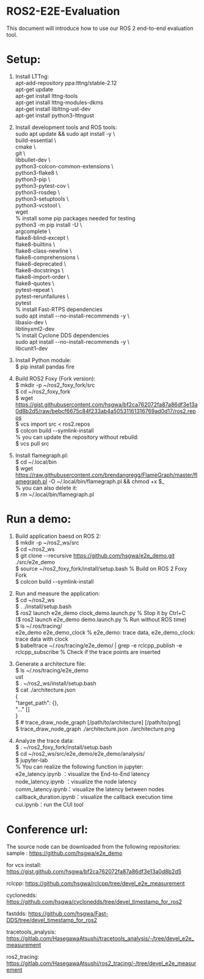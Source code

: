 # ROS2-E2E-Evaluation

This document will introduce how to use our ROS 2 end-to-end evaluation tool.  

# Setup:
1. Install LTTng:  
apt-add-repository ppa:lttng/stable-2.12  
apt-get update  
apt-get install lttng-tools  
apt-get install lttng-modules-dkms  
apt-get install liblttng-ust-dev  
apt-get install python3-lttngust  

2. Install development tools and ROS tools:  
sudo apt update && sudo apt install -y \  
  build-essential \  
  cmake \  
  git \  
  libbullet-dev \  
  python3-colcon-common-extensions \  
  python3-flake8 \  
  python3-pip \  
  python3-pytest-cov \  
  python3-rosdep \  
  python3-setuptools \  
  python3-vcstool \  
  wget  
% install some pip packages needed for testing  
python3 -m pip install -U \  
  argcomplete \  
  flake8-blind-except \  
  flake8-builtins \  
  flake8-class-newline \  
  flake8-comprehensions \  
  flake8-deprecated \  
  flake8-docstrings \  
  flake8-import-order \  
  flake8-quotes \  
  pytest-repeat \  
  pytest-rerunfailures \  
  pytest  
% install Fast-RTPS dependencies  
sudo apt install --no-install-recommends -y \  
  libasio-dev \  
  libtinyxml2-dev  
% install Cyclone DDS dependencies  
sudo apt install --no-install-recommends -y \  
  libcunit1-dev  

3. Install Python module:  
$ pip install pandas fire  

4. Build ROS2 Foxy (Fork version):  
$ mkdir -p ~/ros2_foxy_fork/src  
$ cd ~/ros2_foxy_fork  
$ wget https://gist.githubusercontent.com/hsgwa/bf2ca762072fa87a86df3e13a0d8b2d5/raw/bebcf6675c84f233ab4a50531161316769ad0d17/ros2.repos  
$ vcs import src < ros2.repos  
$ colcon build --symlink-install  
% you can update the repository without rebuild:  
$ vcs pull src    

5. Install flamegraph.pl:  
$ cd ~/.local/bin  
$ wget https://raw.githubusercontent.com/brendangregg/FlameGraph/master/flamegraph.pl -O ~/.local/bin/flamegraph.pl && chmod +x $_  
% you can also delete it:  
$ rm ~/.local/bin/flamegraph.pl  

# Run a demo:   
1. Build application baesd on ROS 2:  
$ mkdir -p ~/ros2_ws/src  
$ cd ~/ros2_ws  
$ git clone --recursive https://github.com/hsgwa/e2e_demo.git ./src/e2e_demo  
$ source ~/ros2_foxy_fork/install/setup.bash % Build on ROS 2 Foxy Fork  
$ colcon build --symlink-install  

2. Run and measure the application:  
$ cd ~/ros2_ws  
$ . ./install/setup.bash  
$ ros2 launch e2e_demo clock_demo.launch.py % Stop it by Ctrl+C  
($ ros2 launch e2e_demo demo.launch.py % Run without ROS time)  
$ ls ~/.ros/tracing/  
e2e_demo  e2e_demo_clock % e2e_demo: trace data, e2e_demo_clock: trace data with clock  
$ babeltrace ~/.ros/tracing/e2e_demo/ | grep -e rclcpp_publish -e rclcpp_subscribe % Check if the trace points are inserted  

3. Generate a architecture file:  
$ ls ~/.ros/tracing/e2e_demo  
ust  
$ . ~/ros2_ws/install/setup.bash  
$ cat ./architecture.json  
{  
  "target_path": {},  
  "..." []  
}  
$ # trace_draw_node_graph [/path/to/architecture] [/path/to/png]  
$ trace_draw_node_graph ./architecture.json ./architecture.png  

4. Analyze the trace data:  
$ . ~/ros2_foxy_fork/install/setup.bash  
$ cd ~/ros2_ws/src/e2e_demo/e2e_demo/analysis/  
$ jupyter-lab  
% You can realize the following function in jupyter:  
e2e_latency.ipynb ：visualize the End-to-End latency  
node_latency.ipynb ：visualize the node latency  
comm_latency.ipynb：visualize the latency between nodes  
callback_duration.ipynb：visualize the callback execution time  
cui.ipynb：run the CUI tool  

# Conference url:  
The source node can be downloaded from the following repositories:   
sample : https://github.com/hsgwa/e2e_demo  

for vcs install: https://gist.github.com/hsgwa/bf2ca762072fa87a86df3e13a0d8b2d5  

rclcpp: https://github.com/hsgwa/rclcpp/tree/devel_e2e_measurement  

cyclonedds: https://github.com/hsgwa/cyclonedds/tree/devel_timestamp_for_ros2  

fastdds: https://github.com/hsgwa/Fast-DDS/tree/devel_timestamp_for_ros2  

tracetools_analysis: https://gitlab.com/HasegawaAtsushi/tracetools_analysis/-/tree/devel_e2e_measurement  

ros2_tracing: https://gitlab.com/HasegawaAtsushi/ros2_tracing/-/tree/devel_e2e_measurement  
